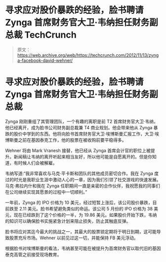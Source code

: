 # 寻求应对股价暴跌的经验，脸书聘请 Zynga 首席财务官大卫·韦纳担任财务副总裁 TechCrunch

> 原文：<https://web.archive.org/web/https://techcrunch.com/2012/11/13/zynga-facebook-david-wehner/>

# 寻求应对股价暴跌的经验，脸书聘请 Zynga 首席财务官大卫·韦纳担任财务副总裁

Zynga 刚刚重组了其管理团队，一个有趣的离职是前 T2 首席财务官大卫·韦纳，他已经离开，成为脸书公司财务副总裁兼 T4 商业规划。他会带来他从 Zynga 暴跌的股价中学到的东西。他将向脸书首席财务官大卫·埃博斯曼汇报工作，大卫·埃博斯曼之前在基因泰克工作，他的股票在被收购前要平稳得多。

Wehner 将由 Mark Vranesh 接替，他已经从 Zynga 首席会计官的职位上被提升。新闻稿让韦纳的离开听起来相当友好，所以他可能是自愿离开的。但是你知道，有时候人们会被解雇。

韦纳写道:“我非常喜欢与马克·平卡斯和团队的其他成员密切合作。我在 Zynga 度过的时光是我职业生涯中激动人心的一章，因为我们引领了社交游戏的快速发展。马克·弗拉内什和我在 Zynga 任职期间一直是亲密的合作伙伴，我祝愿我的同事们在公司继续实现其愿景的过程中一切顺利。”

一年前，Zynga 的 IPO 价格为 10 美元，经过短暂上涨后，该公司股价暴跌，目前跌至 2.11 美元。脸书希望避免类似的命运。该公司 5 月份的 IPO 价格为 38 美元，现在已经跌到了这个价格的一半，为 19.86 美元。如果股价开始下跌，韦纳的知识可以确保脸书实施紧急计划来阻止损失，防止其触底反弹。

脸书将应对其迄今最大的挑战之一，其最大的股票锁定期将于明日到期，这可能导致股票充斥市场。Wehner 以前见过这一切，并能保持 FB 美元浮动。

根据脸书对埃博斯曼的看法，韦纳甚至可能在被提升为首席财务官以取代旧的基因泰克高管之前接受现场教育。